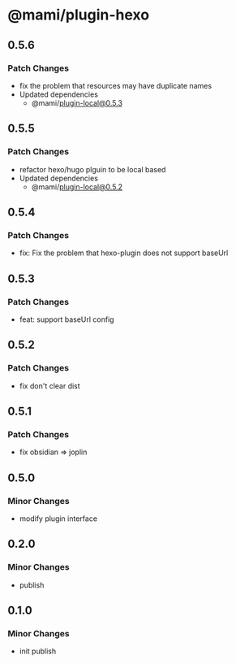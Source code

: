 # @mami/plugin-hexo

## 0.5.6

### Patch Changes

- fix the problem that resources may have duplicate names
- Updated dependencies
  - @mami/plugin-local@0.5.3

## 0.5.5

### Patch Changes

- refactor hexo/hugo plguin to be local based
- Updated dependencies
  - @mami/plugin-local@0.5.2

## 0.5.4

### Patch Changes

- fix: Fix the problem that hexo-plugin does not support baseUrl

## 0.5.3

### Patch Changes

- feat: support baseUrl config

## 0.5.2

### Patch Changes

- fix don't clear dist

## 0.5.1

### Patch Changes

- fix obsidian => joplin

## 0.5.0

### Minor Changes

- modify plugin interface

## 0.2.0

### Minor Changes

- publish

## 0.1.0

### Minor Changes

- init publish
